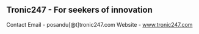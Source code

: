 ## Tronic247 - For seekers of innovation
Contact Email - posandu[@t]tronic247.com
Website - www.tronic247.com

